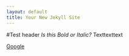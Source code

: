 ```yaml
---
layout: default
title: Your New Jekyll Site
---
```

#Test header
*Is this Bold or Italic?*
Texttexttext

[Google](http://www.google.com)
